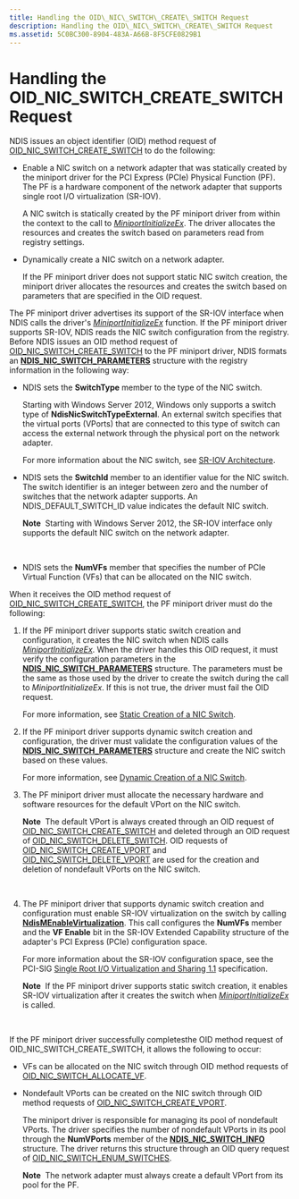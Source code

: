```yaml
---
title: Handling the OID\_NIC\_SWITCH\_CREATE\_SWITCH Request
description: Handling the OID\_NIC\_SWITCH\_CREATE\_SWITCH Request
ms.assetid: 5C0BC300-8904-483A-A66B-8F5CFE0829B1
---
```


# Handling the OID\_NIC\_SWITCH\_CREATE\_SWITCH Request


NDIS issues an object identifier (OID) method request of [OID\_NIC\_SWITCH\_CREATE\_SWITCH](https://msdn.microsoft.com/library/windows/hardware/hh451815) to do the following:

-   Enable a NIC switch on a network adapter that was statically created by the miniport driver for the PCI Express (PCIe) Physical Function (PF). The PF is a hardware component of the network adapter that supports single root I/O virtualization (SR-IOV).

    A NIC switch is statically created by the PF miniport driver from within the context to the call to [*MiniportInitializeEx*](https://msdn.microsoft.com/library/windows/hardware/ff559389). The driver allocates the resources and creates the switch based on parameters read from registry settings.

-   Dynamically create a NIC switch on a network adapter.

    If the PF miniport driver does not support static NIC switch creation, the miniport driver allocates the resources and creates the switch based on parameters that are specified in the OID request.

The PF miniport driver advertises its support of the SR-IOV interface when NDIS calls the driver's [*MiniportInitializeEx*](https://msdn.microsoft.com/library/windows/hardware/ff559389) function. If the PF miniport driver supports SR-IOV, NDIS reads the NIC switch configuration from the registry. Before NDIS issues an OID method request of [OID\_NIC\_SWITCH\_CREATE\_SWITCH](https://msdn.microsoft.com/library/windows/hardware/hh451815) to the PF miniport driver, NDIS formats an [**NDIS\_NIC\_SWITCH\_PARAMETERS**](https://msdn.microsoft.com/library/windows/hardware/hh451587) structure with the registry information in the following way:

-   NDIS sets the **SwitchType** member to the type of the NIC switch.

    Starting with Windows Server 2012, Windows only supports a switch type of **NdisNicSwitchTypeExternal**. An external switch specifies that the virtual ports (VPorts) that are connected to this type of switch can access the external network through the physical port on the network adapter.

    For more information about the NIC switch, see [SR-IOV Architecture](sr-iov-architecture.md).

-   NDIS sets the **SwitchId** member to an identifier value for the NIC switch. The switch identifier is an integer between zero and the number of switches that the network adapter supports. An NDIS\_DEFAULT\_SWITCH\_ID value indicates the default NIC switch.

    **Note**  Starting with Windows Server 2012, the SR-IOV interface only supports the default NIC switch on the network adapter.

     

-   NDIS sets the **NumVFs** member that specifies the number of PCIe Virtual Function (VFs) that can be allocated on the NIC switch.

When it receives the OID method request of [OID\_NIC\_SWITCH\_CREATE\_SWITCH](https://msdn.microsoft.com/library/windows/hardware/hh451815), the PF miniport driver must do the following:

1.  If the PF miniport driver supports static switch creation and configuration, it creates the NIC switch when NDIS calls [*MiniportInitializeEx*](https://msdn.microsoft.com/library/windows/hardware/ff559389). When the driver handles this OID request, it must verify the configuration parameters in the [**NDIS\_NIC\_SWITCH\_PARAMETERS**](https://msdn.microsoft.com/library/windows/hardware/hh451587) structure. The parameters must be the same as those used by the driver to create the switch during the call to *MiniportInitializeEx*. If this is not true, the driver must fail the OID request.

    For more information, see [Static Creation of a NIC Switch](static-creation-of-a-nic-switch.md).

2.  If the PF miniport driver supports dynamic switch creation and configuration, the driver must validate the configuration values of the [**NDIS\_NIC\_SWITCH\_PARAMETERS**](https://msdn.microsoft.com/library/windows/hardware/hh451587) structure and create the NIC switch based on these values.

    For more information, see [Dynamic Creation of a NIC Switch](dynamic-creation-of-a-nic-switch.md).

3.  The PF miniport driver must allocate the necessary hardware and software resources for the default VPort on the NIC switch.

    **Note**  The default VPort is always created through an OID request of [OID\_NIC\_SWITCH\_CREATE\_SWITCH](https://msdn.microsoft.com/library/windows/hardware/hh451815) and deleted through an OID request of [OID\_NIC\_SWITCH\_DELETE\_SWITCH](https://msdn.microsoft.com/library/windows/hardware/hh451817). OID requests of [OID\_NIC\_SWITCH\_CREATE\_VPORT](https://msdn.microsoft.com/library/windows/hardware/hh451816) and [OID\_NIC\_SWITCH\_DELETE\_VPORT](https://msdn.microsoft.com/library/windows/hardware/hh451818) are used for the creation and deletion of nondefault VPorts on the NIC switch.

     

4.  The PF miniport driver that supports dynamic switch creation and configuration must enable SR-IOV virtualization on the switch by calling [**NdisMEnableVirtualization**](https://msdn.microsoft.com/library/windows/hardware/hh451481). This call configures the **NumVFs** member and the **VF Enable** bit in the SR-IOV Extended Capability structure of the adapter's PCI Express (PCIe) configuration space.

    For more information about the SR-IOV configuration space, see the PCI-SIG [Single Root I/O Virtualization and Sharing 1.1](http://go.microsoft.com/fwlink/p/?linkid=221742) specification.

    **Note**  If the PF miniport driver supports static switch creation, it enables SR-IOV virtualization after it creates the switch when [*MiniportInitializeEx*](https://msdn.microsoft.com/library/windows/hardware/ff559389) is called.

     

If the PF miniport driver successfully completesthe OID method request of OID\_NIC\_SWITCH\_CREATE\_SWITCH, it allows the following to occur:

-   VFs can be allocated on the NIC switch through OID method requests of [OID\_NIC\_SWITCH\_ALLOCATE\_VF](https://msdn.microsoft.com/library/windows/hardware/hh451814).

-   Nondefault VPorts can be created on the NIC switch through OID method requests of [OID\_NIC\_SWITCH\_CREATE\_VPORT](https://msdn.microsoft.com/library/windows/hardware/hh451816).

    The miniport driver is responsible for managing its pool of nondefault VPorts. The driver specifies the number of nondefault VPorts in its pool through the **NumVPorts** member of the [**NDIS\_NIC\_SWITCH\_INFO**](https://msdn.microsoft.com/library/windows/hardware/hh451582) structure. The driver returns this structure through an OID query request of [OID\_NIC\_SWITCH\_ENUM\_SWITCHES](https://msdn.microsoft.com/library/windows/hardware/hh451819).

    **Note**  The network adapter must always create a default VPort from its pool for the PF.

     

 

 





